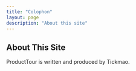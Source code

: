 ```yaml
---
title: "Colophon"
layout: page
description: "About this site"
---
```


<!-- 站点介绍页面 -->
## About This Site

ProductTour is written and produced by Tickmao.